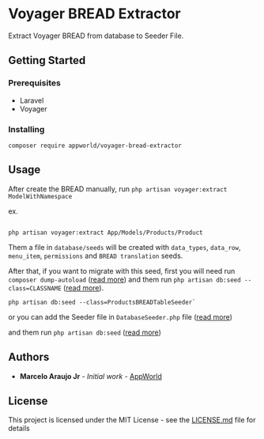 # Voyager BREAD Extractor

Extract Voyager BREAD from database to Seeder File.

## Getting Started

### Prerequisites

- Laravel
- Voyager

### Installing

```dash
composer require appworld/voyager-bread-extractor
```

## Usage

After create the BREAD manually, run `php artisan voyager:extract ModelWithNamespace`

ex.

```dash

php artisan voyager:extract App/Models/Products/Product

```

Them a file in `database/seeds` will be created with `data_types`, `data_row`, `menu_item`, `permissions` and `BREAD translation` seeds.

After that, if you want to migrate with this seed, first you will need run `composer dump-autoload` ([read more](https://laravel.com/docs/7.x/seeding#running-seeders)) and them run `php artisan db:seed --class=CLASSNAME` ([read more](https://laravel.com/docs/7.x/seeding#running-seeders)).

```dash
php artisan db:seed --class=ProductsBREADTableSeeder`
```

or you can add the Seeder file in `DatabaseSeeder.php` file ([read more](https://laravel.com/docs/7.x/seeding#introduction))

and them run `php artisan db:seed` ([read more](https://laravel.com/docs/7.x/seeding#introduction))

## Authors

* **Marcelo Araujo Jr** - *Initial work* - [AppWorld](https://appworld.com.br/)

## License

This project is licensed under the MIT License - see the [LICENSE.md](LICENSE.md) file for details
